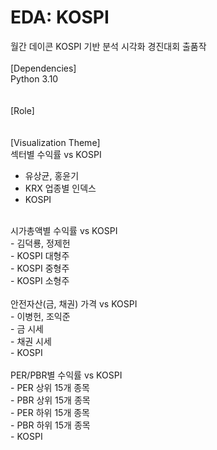 # EDA: KOSPI<br/>
월간 데이콘 KOSPI 기반 분석 시각화 경진대회 출품작<br/>
<br/>
[Dependencies]<br/>
Python 3.10<br/>
<br/>
<br/>
[Role]<br/>
<br/>
<br/>
[Visualization Theme]<br/>
섹터별 수익률 vs KOSPI<br/>
- 유상균, 홍윤기<br/>
- KRX 업종별 인덱스<br/>
- KOSPI<br/>
<br/>
시가총액별 수익률 vs KOSPI<br/>
- 김덕룡, 정제헌<br/>
- KOSPI 대형주<br/>
- KOSPI 중형주<br/>
- KOSPI 소형주<br/>
<br/>
안전자산(금, 채권) 가격 vs KOSPI<br/>
- 이병헌, 조익준<br/>
- 금 시세<br/>
- 채권 시세<br/>
- KOSPI<br/>
<br/>
PER/PBR별 수익률 vs KOSPI<br/>
- PER 상위 15개 종목<br/>
- PBR 상위 15개 종목<br/>
- PER 하위 15개 종목<br/>
- PBR 하위 15개 종목<br/>
- KOSPI<br/>
